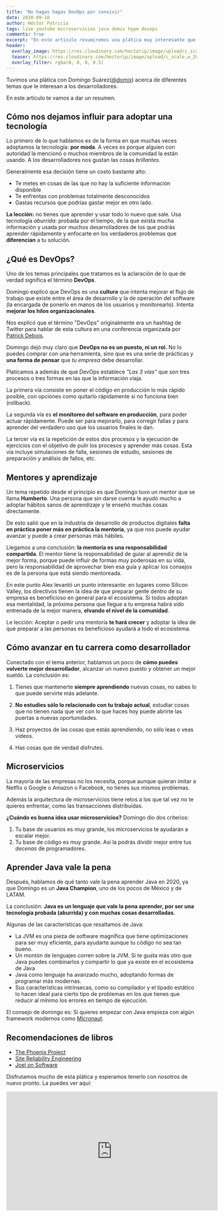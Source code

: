 ```yaml
---
title: "No hagas hagas DevOps por convivir"
date: 2020-09-10
author: Héctor Patricio
tags: live youtube microservicios java domix hype devops
comments: true
excerpt: "En este artículo resumiremos una plática muy interesante que tuvimos con Domingo Suárez sobre DevOps y otras cosas."
header:
  overlay_image: https://res.cloudinary.com/hectorip/image/upload/c_scale,w_1440/v1599714511/1CF0CA4A-211C-4310-9D85-0C49D92B014D_ymceki.jpg
  teaser: https://res.cloudinary.com/hectorip/image/upload/c_scale,w_200/v1599714511/1CF0CA4A-211C-4310-9D85-0C49D92B014D_ymceki.jpg
  overlay_filter: rgba(0, 0, 0, 0.5)
---
```


Tuvimos una plática con Domingo Suárez([@domix](https://twitter.com/domix)) acerca de diferentes temas que le interesan a los desarrolladores.

En este artículo te vamos a dar un resumen.

## Cómo nos dejamos influir para adoptar una tecnología

Lo primero de lo que hablamos es de la forma en que muchas veces adoptamos la tecnología: **por moda**. A veces es porque alguien con autoridad la mencionó o muchos miembros de la comunidad la están usando. A los desarrolladores nos gustan las cosas _brillantes_.

Generalmente esa decisión tiene un costo bastante alto:

- Te metes en cosas de las que no hay la suficiente información disponible
- Te enfrentas con problemas totalmente desconocidos
- Gastas recursos que podrías gastar mejor en otro lado.

**La lección:** no tienes que aprender y usar todo lo nuevo que sale. Usa tecnología _aburrida_: probada por el tiempo, de la que exista mucha información y usada por muchos desarrolladores de los que podrás aprender rápidamente y enfocarte en los verdaderos problemas que **diferencian** a tu solución.

## ¿Qué es DevOps?

Uno de los temas principales que tratamos es la aclaración de lo que de verdad significa el término **DevOps**.

Domingo explicó que DevOps es una **cultura** que intenta mejorar el flujo de trabajo que existe entre el área de desarrollo y la de operación del software (la encargada de ponerlo en manos de los usuarios y monitorearlo). Intenta **mejorar los hilos organizacionales**.

Nos explicó que el término "DevOps" originalmente era un hashtag de Twitter para hablar de esta cultura en una conferencia organizada por [Patrick Debois](https://blog.newrelic.com/engineering/devops-name/).

Domingo dejó muy claro que **DevOps no es un puesto, ni un rol.** No lo puedes comprar con una herramienta, sino que es una serie de prácticas y **una forma de pensar** que _tu empresa_ debe desarrollar.

Platicamos a además de que DevOps establece _"Las 3 vías"_ que son tres procesos o tres formas en las que la información viaja.

La primera vía consiste en poner el código en producción lo más rápido posible, con opciones como quitarlo rápidamente si no funciona bien (rollback).

La segunda vía es **el monitoreo del software en producción**, para poder actuar rápidamente. Puede ser para mejorarlo, para corregir fallas y para aprender del verdadero uso que los usuarios finales le dan.

La tercer vía es la repetición de estos dos procesos y la ejecución de ejercicios con el objetivo de pulir los procesos y aprender más cosas. Esta vía incluye simulaciones de falla, sesiones de estudio, sesiones de preparación y análisis de fallos, etc.

## Mentores y aprendizaje

Un tema repetido desde el principio es que Domingo tuvo un mentor que se llama **Humberto**.  Una persona que sin darse cuenta le ayudó mucho a adoptar hábitos sanos de aprendizaje y le enseñó muchas cosas directamente.

De esto salió que en la industria de desarrollo de productos digitales **falta en práctica poner más en práctica la mentoría**, ya que nos puede ayudar avanzar y puede a crear personas más hábiles.

Llegamos a una conclusión: **la mentoría es una responsabilidad compartida**. El mentor tiene la responsabilidad de guíar al aprendiz de la mejor forma, porque puede influir de formas muy poderosas en su vida, pero la responsabilidad de aprovechar bien esa guía y aplicar los consejos es de la persona que está siendo mentoreada.

En este punto Alex levantó un punto interesante: en lugares como Silicon Valley, los directivos tienen la idea de que preparar gente dentro de su empresa es beneficioso en general para el ecosistema. Si todos adoptan esa mentalidad, la próxima persona que llegue a tu empresa habrá sido entrenada de la mejor manera, **elvando el nivel de la comunidad**.

Le lección: Aceptar o pedir una mentoría **te hará crecer** y adoptar la idea de que preparar a las personas es beneficioso ayudará a todo el ecosistema.

## Cómo avanzar en tu carrera como desarrollador

Conectado con el tema anterior, hablamos un poco de **cómo puedes volverte mejor desarrollador**, alcanzar un nuevo puesto y obtener un mejor sueldo. La conclusión es:

1. Tienes que mantenerte **siempre aprendiendo** nuevas cosas, no sabes lo que puede servirte más adelante.

2. **No estudies sólo lo relacionado con tu trabajo actual**, estudiar cosas que no tienen nada que ver con lo que haces hoy puede abrirte las puertas a nuevas oportunidades.

3. Haz proyectos de las cosas que estás aprendiendo, no sólo leas o veas videos.

4. Has cosas que de verdad disfrutes.

## Microservicios

La mayoría de las empresas no los necesita, porque aunque quieran imitar a Netflix o Google o Amazon o Facebook, no tienes sus mismos problemas.

Además la arquitectura de microservicios tiene retos a los que tal vez no te quieres enfrentar, como las transacciones distribuidas.

**¿Cuándo es buena idea usar microservicios?** Domingo dio dos criterios:

1. Tu base de usuarios es muy grande, los microservicios te ayudarán a escalar mejor.
2. Tu base de código es muy grande. Así la podrás dividir mejor entre tus _decenas_ de programadores.

## Aprender Java vale la pena

Después, hablamos de qué tanto vale la pena aprender Java en 2020, ya que Domingo es un **Java Champion**, uno de los pocos de México y de LATAM.

La conclusión: **Java es un lenguaje que vale la pena aprender, por ser una tecnología probada (aburrida) y con muchas cosas desarrolladas**.

Algunas de las características que resaltamos de Java:

- La JVM es una pieza de software magnífica que tiene optimizaciones para ser muy eficiente, para ayudarte aunque tu código no sea tan bueno.
- Un montón de lenguajes corren sobre la JVM. Si te gusta más otro que Java puedes combinarlos y compartir lo que ya existe en el ecosistema de Java
- Java como lenguaje ha avanzado mucho, adoptando formas de programar más modernas.
- Sus características intrínsecas, como su compilador y el tipado estático lo hacen ideal para cierto tipo de problemas en los que tienes que reducir al mínimo los errores en tiempo de ejecución.

El consejo de domingo es: Si quieres empezar con Java empieza con algún framework modernos como [Micronaut](https://micronaut.io/).

## Recomendaciones de libros

- [The Phoenix Project](https://amzn.to/3jVxLQu)
- [Site Reliability Engineering](https://landing.google.com/sre/books/)
- [Joel on Software](https://amzn.to/3k2ZTRD)

Disfrutamos mucho de esta plática y esperamos tenerlo con nosotros de nuevo pronto. La puedes ver aquí:

<iframe width="560" height="315" src="https://www.youtube.com/embed/3zQ3qSFDdW0" frameborder="0" allow="accelerometer; autoplay; encrypted-media; gyroscope; picture-in-picture" allowfullscreen></iframe>
